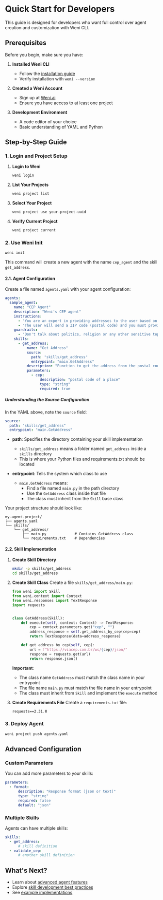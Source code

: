 # Quick Start for Developers

This guide is designed for developers who want full control over agent creation and customization with Weni CLI.

## Prerequisites

Before you begin, make sure you have:

1. **Installed Weni CLI**
   - Follow the [installation guide](installation.md)
   - Verify installation with `weni --version`

2. **Created a Weni Account**
   - Sign up at [Weni.ai](https://weni.ai/)
   - Ensure you have access to at least one project

3. **Development Environment**
   - A code editor of your choice
   - Basic understanding of YAML and Python

## Step-by-Step Guide

### 1. Login and Project Setup

1. **Login to Weni**
   ```bash
   weni login
   ```

2. **List Your Projects**
   ```bash
   weni project list
   ```

3. **Select Your Project**
   ```bash
   weni project use your-project-uuid
   ```

4. **Verify Current Project**
   ```bash
   weni project current
   ```

### 2. Use Weni Init

```bash
weni init
```

This command will create a new agent with the name `cep_agent` and the skill `get_address`.

#### 2.1. Agent Configuration

Create a file named `agents.yaml` with your agent configuration:

```yaml
agents:
  sample_agent:
    name: "CEP Agent"
    description: "Weni's CEP agent"
    instructions:
      - "You are an expert in providing addresses to the user based on a postal code provided by the user"
      - "The user will send a ZIP code (postal code) and you must provide the address corresponding to this code."
    guardrails:
      - "Don't talk about politics, religion or any other sensitive topic. Keep it neutral."
    skills:
      - get_address:
          name: "Get Address"
          source: 
            path: "skills/get_address"
            entrypoint: "main.GetAddress"
          description: "Function to get the address from the postal code"
          parameters:
            - cep:
                description: "postal code of a place"
                type: "string"
                required: true
```

##### Understanding the Source Configuration

In the YAML above, note the `source` field:

```yaml
source: 
  path: "skills/get_address"
  entrypoint: "main.GetAddress"
```

- **path**: Specifies the directory containing your skill implementation
  - `skills/get_address` means a folder named `get_address` inside a `skills` directory
  - This is where your Python files and requirements.txt should be located

- **entrypoint**: Tells the system which class to use
  - `main.GetAddress` means:
    - Find a file named `main.py` in the path directory
    - Use the `GetAddress` class inside that file
    - The class must inherit from the `Skill` base class

Your project structure should look like:
```
my-agent-project/
├── agents.yaml
└── skills/
    └── get_address/
        ├── main.py             # Contains GetAddress class
        └── requirements.txt    # Dependencies
```

#### 2.2. Skill Implementation

1. **Create Skill Directory**
   ```bash
   mkdir -p skills/get_address
   cd skills/get_address
   ```

2. **Create Skill Class**
   Create a file `skills/get_address/main.py`:

   ```python
   from weni import Skill
   from weni.context import Context
   from weni.responses import TextResponse
   import requests


   class GetAddress(Skill):
       def execute(self, context: Context) -> TextResponse:
           cep = context.parameters.get("cep", "")
           address_response = self.get_address_by_cep(cep=cep)
           return TextResponse(data=address_response)

       def get_address_by_cep(self, cep):
           url = f"https://viacep.com.br/ws/{cep}/json/"
           response = requests.get(url)
           return response.json()
   ```

   **Important**: 
   - The class name `GetAddress` must match the class name in your entrypoint
   - The file name `main.py` must match the file name in your entrypoint
   - The class must inherit from `Skill` and implement the `execute` method

3. **Create Requirements File**
   Create a `requirements.txt` file:

   ```txt
   requests==2.31.0
   ```

### 3. Deploy Agent

```bash
weni project push agents.yaml
```

## Advanced Configuration

### Custom Parameters

You can add more parameters to your skills:

```yaml
parameters:
  - format:
      description: "Response format (json or text)"
      type: "string"
      required: false
      default: "json"
```

### Multiple Skills

Agents can have multiple skills:

```yaml
skills:
  - get_address:
      # skill definition
  - validate_cep:
      # another skill definition
```

## What's Next?

- Learn about [advanced agent features](../user-guide/agents.md#advanced-topics)
- Explore [skill development best practices](../user-guide/skills.md)
- See [example implementations](../examples/) 